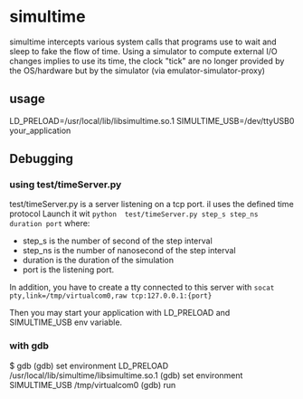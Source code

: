 # simultime

simultime intercepts various system calls that programs use to wait and sleep to fake the flow of time. 
Using a simulator to compute external I/O changes implies to use its time, the clock "tick" are no longer provided by the OS/hardware but by the simulator (via emulator-simulator-proxy)

## usage
LD_PRELOAD=/usr/local/lib/libsimultime.so.1 SIMULTIME_USB=/dev/ttyUSB0 your_application

## Debugging

### using test/timeServer.py
test/timeServer.py is a server listening on a tcp port. il uses the defined time protocol
Launch it wit `python  test/timeServer.py step_s step_ns duration port` where:
* step_s is the number of second of the step interval
* step_ns is the number of nanosecond of the step interval
* duration is the duration of the simulation
* port is the listening port.

In addition, you have to create a tty connected to this server with `socat pty,link=/tmp/virtualcom0,raw tcp:127.0.0.1:{port}`

Then you may start your application with LD_PRELOAD and SIMULTIME_USB env variable.

### with gdb
$ gdb
(gdb) set environment LD_PRELOAD /usr/local/lib/simultime/libsimultime.so.1
(gdb) set environment SIMULTIME_USB /tmp/virtualcom0
(gdb) run

##